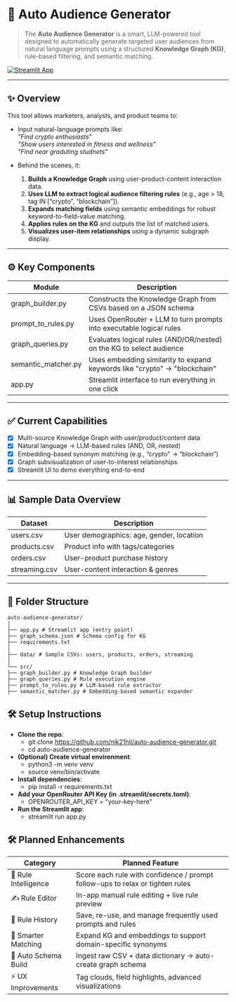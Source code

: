 # 🧠 Auto Audience Generator

> The **Auto Audience Generator** is a smart, LLM-powered tool designed to automatically generate targeted user audiences from natural language prompts using a structured **Knowledge Graph (KG)**, rule-based filtering, and semantic matching.

[![Streamlit App](https://img.shields.io/badge/Live_App-Click_to_Launch-00bfff?logo=streamlit)](https://auto-audience-generator-22sdvxi3phzzen5a4bulnw.streamlit.app/)

---

## ✨ Overview

This tool allows marketers, analysts, and product teams to:

- Input natural-language prompts like:  
  _"Find crypto enthusiasts"_  
  _"Show users interested in fitness and wellness"_  
  _"Find near graduting studnets"_

- Behind the scenes, it:
  1. **Builds a Knowledge Graph** using user-product-content interaction data.
  2. **Uses LLM to extract logical audience filtering rules** (e.g., age > 18, tag IN [“crypto”, “blockchain”]).
  3. **Expands matching fields** using semantic embeddings for robust keyword-to-field-value matching.
  4. **Applies rules on the KG** and outputs the list of matched users.
  5. **Visualizes user-item relationships** using a dynamic subgraph display.

---

## ⚙️ Key Components

| Module               | Description                                                               |
|--------------------|-----------------------------------------------------------------------------|
| graph_builder.py   | Constructs the Knowledge Graph from CSVs based on a JSON schema             |
| prompt_to_rules.py | Uses OpenRouter + LLM to turn prompts into executable logical rules         |
| graph_queries.py   | Evaluates logical rules (AND/OR/nested) on the KG to select audience        |
| semantic_matcher.py| Uses embedding similarity to expand keywords like "crypto" → "blockchain"   |
| app.py             | Streamlit interface to run everything in one click                          |

---

## ✅ Current Capabilities

- [x] Multi-source Knowledge Graph with user/product/content data
- [x] Natural language → LLM-based rules (AND, OR, nested)
- [x] Embedding-based synonym matching (e.g., “crypto” → “blockchain”)
- [x] Graph subvisualization of user-to-interest relationships
- [x] Streamlit UI to demo everything end-to-end

---

## 📊 Sample Data Overview

| Dataset       | Description                              |
| ------------- | ---------------------------------------- |
| users.csv     | User demographics: age, gender, location |
| products.csv  | Product info with tags/categories        |
| orders.csv    | User-product purchase history            |
| streaming.csv | User-content interaction & genres        |

---

## 📁 Folder Structure

```
auto-audience-generator/
│
├── app.py # Streamlit app (entry point)
├── graph_schema.json # Schema config for KG
├── requirements.txt
│
├── data/ # Sample CSVs: users, products, orders, streaming
│
└── src/
├── graph_builder.py # Knowledge Graph builder
├── graph_queries.py # Rule execution engine
├── prompt_to_rules.py # LLM-based rule extractor
├── semantic_matcher.py # Embedding-based semantic expander
```

## 🛠️ Setup Instructions
- **Clone the repo**:
  - git clone https://github.com/nik21hil/auto-audience-generator.git
  - cd auto-audience-generator
- **(Optional) Create virtual environment**:
  - python3 -m venv venv
  - source venv/bin/activate
- **Install dependencies**:
  - pip install -r requirements.txt
- **Add your OpenRouter API Key (in .streamlit/secrets.toml)**:
  - OPENROUTER_API_KEY = "your-key-here"
- **Run the Streamlit app**:
  - streamlit run app.py

## 🛠️ Planned Enhancements

| Category              | Planned Feature                                                                 |
|------------------------|----------------------------------------------------------------------------------|
| 🔄 Rule Intelligence   | Score each rule with confidence / prompt follow-ups to relax or tighten rules   |
| ✍️ Rule Editor         | In-app manual rule editing + live rule preview                                  |
| 💾 Rule History        | Save, re-use, and manage frequently used prompts and rules                      |
| 🧠 Smarter Matching     | Expand KG and embeddings to support domain-specific synonyms                    |
| 🧩 Auto Schema Build   | Ingest raw CSV + data dictionary → auto-create graph schema                     |
| ⚡ UX Improvements     | Tag clouds, field highlights, advanced visualizations                           |




